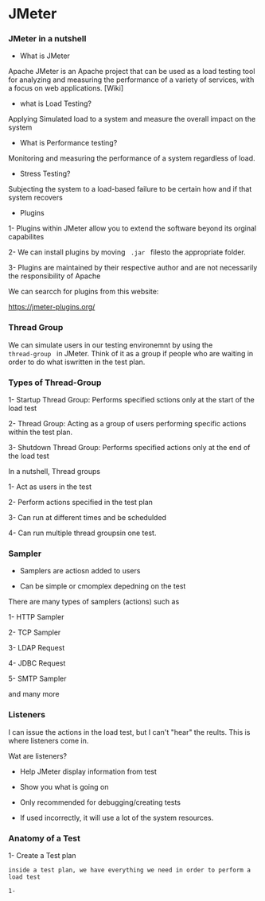 # JMeter
### JMeter in a nutshell 


- What is JMeter


Apache JMeter is an Apache project that can be used as a load testing tool for analyzing and measuring the performance of a variety of services, with a focus on web applications. [Wiki]


- what is Load Testing? 

Applying Simulated load to a system and measure the overall impact on the system 


- What is Performance testing? 

Monitoring and measuring the performance of a system regardless of load. 


- Stress Testing? 

Subjecting the system to a load-based failure to be certain how and if that system recovers 


- Plugins

1- Plugins within JMeter allow you to extend the software beyond its orginal capabilites 


2- We can install plugins by moving <code> .jar </code> filesto the appropriate folder. 

3- Plugins are maintained by their respective author and are not necessarily the responsibility of Apache


We can searcch for plugins from this website:

 https://jmeter-plugins.org/

### Thread Group 

We can simulate users in our testing environemnt by using the <code> thread-group </code> in JMeter. Think of it as a group if people who are waiting in order to do what iswritten in the test plan. 


### Types of Thread-Group 

1- Startup Thread Group: Performs specified sctions only at the start of the load test


2- Thread Group: Acting as a group of users performing specific actions within the test plan. 


3- Shutdown Thread Group: Performs specified actions only at the end of the load test

In a nutshell, Thread groups


1- Act as users in the test

2- Perform actions specified in the test plan 


3- Can run at different times and be schedulded

4- Can run multiple thread groupsin one test. 

### Sampler

- Samplers are actiosn added to users 

- Can be simple or cmomplex depedning on the test 

There are many types of samplers (actions) such as


1- HTTP Sampler 

2- TCP Sampler

3- LDAP Request

4- JDBC Request

5- SMTP Sampler 

and many more 


### Listeners 

I can issue the actions in the load test, but I can't "hear" the reults. This is where listeners come in. 


Wat are listeners? 


- Help JMeter display information from test

- Show you what is going on 

- Only recommended for debugging/creating tests

- If used incorrectly, it will use a lot of the system resources. 

### Anatomy of a Test

1- Create a Test plan 

    inside a test plan, we have everything we need in order to perform a load test

    1-   